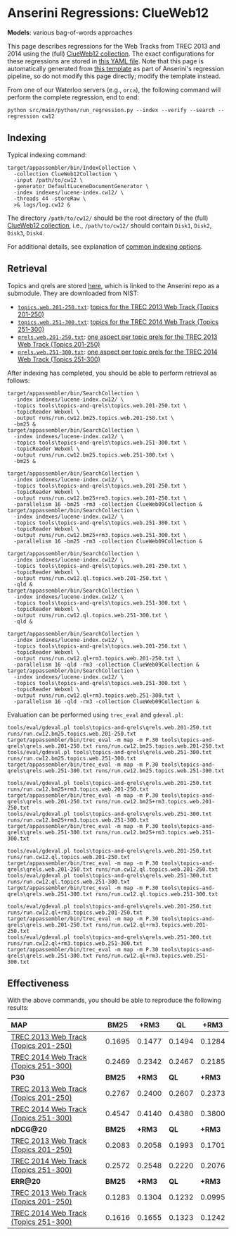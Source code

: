 # Anserini Regressions: ClueWeb12

**Models**: various bag-of-words approaches

This page describes regressions for the Web Tracks from TREC 2013 and 2014 using the (full) [ClueWeb12 collection](http://lemurproject.org/clueweb12.php/).
The exact configurations for these regressions are stored in [this YAML file](../../src/main/resources/regression/cw12.yaml).
Note that this page is automatically generated from [this template](../../src/main/resources/docgen/templates/cw12.template) as part of Anserini's regression pipeline, so do not modify this page directly; modify the template instead.

From one of our Waterloo servers (e.g., `orca`), the following command will perform the complete regression, end to end:

```
python src/main/python/run_regression.py --index --verify --search --regression cw12
```

## Indexing

Typical indexing command:

```
target/appassembler/bin/IndexCollection \
  -collection ClueWeb12Collection \
  -input /path/to/cw12 \
  -generator DefaultLuceneDocumentGenerator \
  -index indexes/lucene-index.cw12/ \
  -threads 44 -storeRaw \
  >& logs/log.cw12 &
```

The directory `/path/to/cw12/` should be the root directory of the (full) [ClueWeb12 collection](http://lemurproject.org/clueweb12.php/), i.e., `/path/to/cw12/` should contain `Disk1`, `Disk2`, `Disk3`, `Disk4`.

For additional details, see explanation of [common indexing options](../../docs/common-indexing-options.md).

## Retrieval

Topics and qrels are stored [here](https://github.com/castorini/anserini-tools/tree/master/topics-and-qrels), which is linked to the Anserini repo as a submodule.
They are downloaded from NIST:

+ [`topics.web.201-250.txt`](https://github.com/castorini/anserini-tools/tree/master/topics-and-qrels/topics.web.201-250.txt): [topics for the TREC 2013 Web Track (Topics 201-250)](http://trec.nist.gov/data/web/2013/trec2013-topics.xml)
+ [`topics.web.251-300.txt`](https://github.com/castorini/anserini-tools/tree/master/topics-and-qrels/topics.web.251-300.txt): [topics for the TREC 2014 Web Track (Topics 251-300)](http://trec.nist.gov/data/web/2014/trec2014-topics.xml)
+ [`qrels.web.201-250.txt`](https://github.com/castorini/anserini-tools/tree/master/topics-and-qrels/qrels.web.201-250.txt): [one aspect per topic qrels for the TREC 2013 Web Track (Topics 201-250)](http://trec.nist.gov/data/web/2013/qrels.adhoc.txt)
+ [`qrels.web.251-300.txt`](https://github.com/castorini/anserini-tools/tree/master/topics-and-qrels/qrels.web.251-300.txt): [one aspect per topic qrels for the TREC 2014 Web Track (Topics 251-300)](http://trec.nist.gov/data/web/2014/qrels.adhoc.txt)

After indexing has completed, you should be able to perform retrieval as follows:

```
target/appassembler/bin/SearchCollection \
  -index indexes/lucene-index.cw12/ \
  -topics tools\topics-and-qrels\topics.web.201-250.txt \
  -topicReader Webxml \
  -output runs/run.cw12.bm25.topics.web.201-250.txt \
  -bm25 &
target/appassembler/bin/SearchCollection \
  -index indexes/lucene-index.cw12/ \
  -topics tools\topics-and-qrels\topics.web.251-300.txt \
  -topicReader Webxml \
  -output runs/run.cw12.bm25.topics.web.251-300.txt \
  -bm25 &

target/appassembler/bin/SearchCollection \
  -index indexes/lucene-index.cw12/ \
  -topics tools\topics-and-qrels\topics.web.201-250.txt \
  -topicReader Webxml \
  -output runs/run.cw12.bm25+rm3.topics.web.201-250.txt \
  -parallelism 16 -bm25 -rm3 -collection ClueWeb09Collection &
target/appassembler/bin/SearchCollection \
  -index indexes/lucene-index.cw12/ \
  -topics tools\topics-and-qrels\topics.web.251-300.txt \
  -topicReader Webxml \
  -output runs/run.cw12.bm25+rm3.topics.web.251-300.txt \
  -parallelism 16 -bm25 -rm3 -collection ClueWeb09Collection &

target/appassembler/bin/SearchCollection \
  -index indexes/lucene-index.cw12/ \
  -topics tools\topics-and-qrels\topics.web.201-250.txt \
  -topicReader Webxml \
  -output runs/run.cw12.ql.topics.web.201-250.txt \
  -qld &
target/appassembler/bin/SearchCollection \
  -index indexes/lucene-index.cw12/ \
  -topics tools\topics-and-qrels\topics.web.251-300.txt \
  -topicReader Webxml \
  -output runs/run.cw12.ql.topics.web.251-300.txt \
  -qld &

target/appassembler/bin/SearchCollection \
  -index indexes/lucene-index.cw12/ \
  -topics tools\topics-and-qrels\topics.web.201-250.txt \
  -topicReader Webxml \
  -output runs/run.cw12.ql+rm3.topics.web.201-250.txt \
  -parallelism 16 -qld -rm3 -collection ClueWeb09Collection &
target/appassembler/bin/SearchCollection \
  -index indexes/lucene-index.cw12/ \
  -topics tools\topics-and-qrels\topics.web.251-300.txt \
  -topicReader Webxml \
  -output runs/run.cw12.ql+rm3.topics.web.251-300.txt \
  -parallelism 16 -qld -rm3 -collection ClueWeb09Collection &
```

Evaluation can be performed using `trec_eval` and `gdeval.pl`:

```
tools/eval/gdeval.pl tools\topics-and-qrels\qrels.web.201-250.txt runs/run.cw12.bm25.topics.web.201-250.txt
target/appassembler/bin/trec_eval -m map -m P.30 tools\topics-and-qrels\qrels.web.201-250.txt runs/run.cw12.bm25.topics.web.201-250.txt
tools/eval/gdeval.pl tools\topics-and-qrels\qrels.web.251-300.txt runs/run.cw12.bm25.topics.web.251-300.txt
target/appassembler/bin/trec_eval -m map -m P.30 tools\topics-and-qrels\qrels.web.251-300.txt runs/run.cw12.bm25.topics.web.251-300.txt

tools/eval/gdeval.pl tools\topics-and-qrels\qrels.web.201-250.txt runs/run.cw12.bm25+rm3.topics.web.201-250.txt
target/appassembler/bin/trec_eval -m map -m P.30 tools\topics-and-qrels\qrels.web.201-250.txt runs/run.cw12.bm25+rm3.topics.web.201-250.txt
tools/eval/gdeval.pl tools\topics-and-qrels\qrels.web.251-300.txt runs/run.cw12.bm25+rm3.topics.web.251-300.txt
target/appassembler/bin/trec_eval -m map -m P.30 tools\topics-and-qrels\qrels.web.251-300.txt runs/run.cw12.bm25+rm3.topics.web.251-300.txt

tools/eval/gdeval.pl tools\topics-and-qrels\qrels.web.201-250.txt runs/run.cw12.ql.topics.web.201-250.txt
target/appassembler/bin/trec_eval -m map -m P.30 tools\topics-and-qrels\qrels.web.201-250.txt runs/run.cw12.ql.topics.web.201-250.txt
tools/eval/gdeval.pl tools\topics-and-qrels\qrels.web.251-300.txt runs/run.cw12.ql.topics.web.251-300.txt
target/appassembler/bin/trec_eval -m map -m P.30 tools\topics-and-qrels\qrels.web.251-300.txt runs/run.cw12.ql.topics.web.251-300.txt

tools/eval/gdeval.pl tools\topics-and-qrels\qrels.web.201-250.txt runs/run.cw12.ql+rm3.topics.web.201-250.txt
target/appassembler/bin/trec_eval -m map -m P.30 tools\topics-and-qrels\qrels.web.201-250.txt runs/run.cw12.ql+rm3.topics.web.201-250.txt
tools/eval/gdeval.pl tools\topics-and-qrels\qrels.web.251-300.txt runs/run.cw12.ql+rm3.topics.web.251-300.txt
target/appassembler/bin/trec_eval -m map -m P.30 tools\topics-and-qrels\qrels.web.251-300.txt runs/run.cw12.ql+rm3.topics.web.251-300.txt
```

## Effectiveness

With the above commands, you should be able to reproduce the following results:

| **MAP**                                                                                                      | **BM25**  | **+RM3**  | **QL**    | **+RM3**  |
|:-------------------------------------------------------------------------------------------------------------|-----------|-----------|-----------|-----------|
| [TREC 2013 Web Track (Topics 201-250)](https://github.com/castorini/anserini-tools/tree/master/topics-and-qrels/topics.web.201-250.txt)| 0.1695    | 0.1477    | 0.1494    | 0.1284    |
| [TREC 2014 Web Track (Topics 251-300)](https://github.com/castorini/anserini-tools/tree/master/topics-and-qrels/topics.web.251-300.txt)| 0.2469    | 0.2342    | 0.2467    | 0.2185    |
| **P30**                                                                                                      | **BM25**  | **+RM3**  | **QL**    | **+RM3**  |
| [TREC 2013 Web Track (Topics 201-250)](https://github.com/castorini/anserini-tools/tree/master/topics-and-qrels/topics.web.201-250.txt)| 0.2767    | 0.2400    | 0.2607    | 0.2373    |
| [TREC 2014 Web Track (Topics 251-300)](https://github.com/castorini/anserini-tools/tree/master/topics-and-qrels/topics.web.251-300.txt)| 0.4547    | 0.4140    | 0.4380    | 0.3800    |
| **nDCG@20**                                                                                                  | **BM25**  | **+RM3**  | **QL**    | **+RM3**  |
| [TREC 2013 Web Track (Topics 201-250)](https://github.com/castorini/anserini-tools/tree/master/topics-and-qrels/topics.web.201-250.txt)| 0.2083    | 0.2058    | 0.1993    | 0.1701    |
| [TREC 2014 Web Track (Topics 251-300)](https://github.com/castorini/anserini-tools/tree/master/topics-and-qrels/topics.web.251-300.txt)| 0.2572    | 0.2548    | 0.2220    | 0.2076    |
| **ERR@20**                                                                                                   | **BM25**  | **+RM3**  | **QL**    | **+RM3**  |
| [TREC 2013 Web Track (Topics 201-250)](https://github.com/castorini/anserini-tools/tree/master/topics-and-qrels/topics.web.201-250.txt)| 0.1283    | 0.1304    | 0.1232    | 0.0995    |
| [TREC 2014 Web Track (Topics 251-300)](https://github.com/castorini/anserini-tools/tree/master/topics-and-qrels/topics.web.251-300.txt)| 0.1616    | 0.1655    | 0.1323    | 0.1242    |
